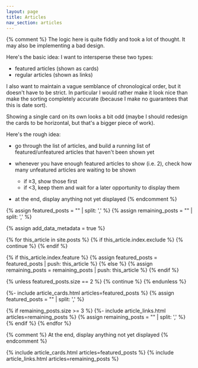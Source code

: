 ```yaml
---
layout: page
title: Articles
nav_section: articles
---
```


<style type="x-text/scss">
  @use "components/article_cards";

  .article_links + .article_cards {
    margin-top: 2em;
  }

  #articles {
    margin-top: 2.5em;
  }
</style>

{% comment %}
  The logic here is quite fiddly and took a lot of thought.  It may also be
  implementing a bad design.

  Here's the basic idea: I want to intersperse these two types:

  * featured articles (shown as cards)
  * regular articles (shown as links)

  I also want to maintain a vague semblance of chronological order, but it doesn't
  have to be strict.  In particular I would rather make it look nice than make the
  sorting completely accurate (because I make no guarantees that this is date sort).

  Showing a single card on its own looks a bit odd (maybe I should redesign the
  cards to be horizontal, but that's a bigger piece of work).

  Here's the rough idea:

  * go through the list of articles, and build a running list of featured/unfeatured
    articles that haven't been shown yet
  * whenever you have enough featured articles to show (i.e. 2), check how many
    unfeatured articles are waiting to be shown

    - if ≥3, show those first
    - if <3, keep them and wait for a later opportunity to display them
  * at the end, display anything not yet displayed
{% endcomment %}

{% assign featured_posts  = "" | split: ',' %}
{% assign remaining_posts = "" | split: ',' %}

{% assign add_data_metadata = true %}

<div id="articles">
{% for this_article in site.posts %}
  {% if this_article.index.exclude %}
    {% continue %}
  {% endif %}

  {% if this_article.index.feature %}
    {% assign featured_posts = featured_posts | push: this_article %}
  {% else %}
    {% assign remaining_posts = remaining_posts | push: this_article %}
  {% endif %}

  {% unless featured_posts.size == 2 %}
    {% continue %}
  {% endunless %}

  {%- include article_cards.html articles=featured_posts %}
  {% assign featured_posts = "" | split: ',' %}

  {% if remaining_posts.size >= 3 %}
  {%- include article_links.html articles=remaining_posts %}
  {% assign remaining_posts = "" | split: ',' %}
  {% endif %}
{% endfor %}

{% comment %}
  At the end, display anything not yet displayed
{% endcomment %}

{% include article_cards.html articles=featured_posts %}
{% include article_links.html articles=remaining_posts %}
</div>

<script>
  window.addEventListener("DOMContentLoaded", function() {
    /* https://stackoverflow.com/a/11744120/1558022 */
    const width  = window.innerWidth || document.documentElement.clientWidth ||
    document.body.clientWidth;

    if (width < 1000) {
      console.log(`Leaving article cards as 2-column layout (width=${width})`);
      return;
    }

    console.log(`Switching article cards to 3-column layout (width=${width})`);

    /* First reconstruct the "site.posts" array based on the HTML already
     * on the page.  We're going to just shuffle the HTML elements around;
     * not rearrange the whole thing. */
    const allFeaturedPosts = Array.from(document.querySelectorAll('.card'))
      .map(function(elem) {
        return {
          'elem': elem,
          'type': 'featured',
          'date': elem.getAttribute('data-date')
        };
      });
    const allRemainingPosts = Array.from(document.querySelectorAll('.article_links li'))
      .map(function(elem) {
        return {
          'elem': elem,
          'type': 'remaining',
          'date': elem.getAttribute('data-date')
        };
      });

    const posts = allFeaturedPosts.concat(allRemainingPosts)
      .sort((a, b) => a.date > b.date ? -1 : 1);

    /* Now re-implement the sorting logic. */
    const container = document.createElement("div");
    container.setAttribute("id", "articles");

    var featuredPosts = [];
    var remainingPosts = [];

    posts.forEach(function(thisArticle) {
      if (thisArticle.type === 'featured') {
        featuredPosts.push(thisArticle);
      } else {
        remainingPosts.push(thisArticle);
      }

      if (featuredPosts.length !== 3) {
        return;
      }

      var articleCards = document.createElement("ul");
      articleCards.setAttribute('class', 'plain_list article_cards');
      featuredPosts.forEach(p => articleCards.appendChild(p.elem));
      container.appendChild(articleCards);
      featuredPosts = [];

      if (remainingPosts.length >= 5) {
        var articleLinks = document.createElement("ul");
        articleLinks.setAttribute('class', 'plain_list article_links');
        remainingPosts.forEach(p => articleLinks.appendChild(p.elem));
        container.appendChild(articleLinks);
        remainingPosts = [];
      }
    });

    if (featuredPosts.length > 0) {
      var articleCards = document.createElement("ul");
      articleCards.setAttribute('class', 'plain_list article_cards');
      featuredPosts.forEach(p => articleCards.appendChild(p.elem));
      container.appendChild(articleCards);
    }

    if (remainingPosts.length > 0) {
      var articleLinks = document.createElement("ul");
      articleLinks.setAttribute('class', 'plain_list article_links');
      remainingPosts.forEach(p => articleLinks.appendChild(p.elem));
      container.appendChild(articleLinks);
    }

    document.querySelector('#articles').replaceWith(container);
  });
</script>
